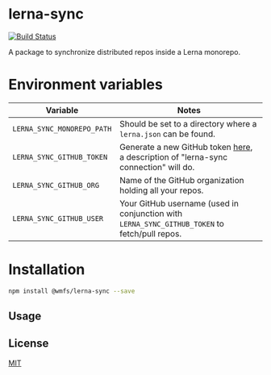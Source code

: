 # lerna-sync

[![Build Status](https://travis-ci.com/wmfs/lerna-sync.svg?branch=master)](https://travis-ci.com/wmfs/lerna-sync)

A package to synchronize distributed repos inside a Lerna monorepo.

# Environment variables

| Variable | Notes |
| -------- | ----- |
| `LERNA_SYNC_MONOREPO_PATH` | Should be set to a directory where a `lerna.json` can be found. |
| `LERNA_SYNC_GITHUB_TOKEN`	 | Generate a new GitHub token [here](https://github.com/settings/tokens), a description of "lerna-sync connection" will do.
| `LERNA_SYNC_GITHUB_ORG`    | Name of the GitHub organization holding all your repos. |
| `LERNA_SYNC_GITHUB_USER`   | Your GitHub username (used in conjunction with `LERNA_SYNC_GITHUB_TOKEN` to fetch/pull repos. |

# Installation

``` bash
npm install @wmfs/lerna-sync --save
```

## <a name="Usage"></a> Usage

## <a name='license'></a>License
[MIT](https://github.com/wmfs/lerna-sync/blob/master/LICENSE)
